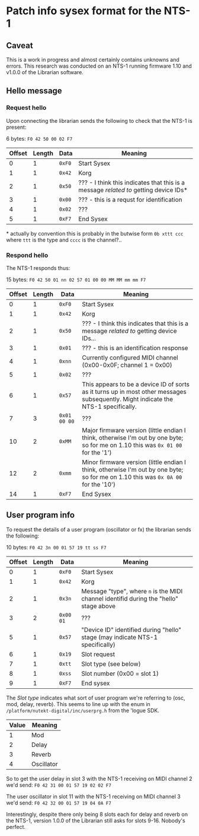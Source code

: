 # Patch info sysex format for the NTS-1
## Caveat
This is a work in progress and almost certainly contains unknowns and errors. This research was conducted on an NTS-1 running firmware 1.10 and v1.0.0 of the Librarian software.

## Hello message

### Request hello
Upon connecting the librarian sends the following to check that the NTS-1 is present: 

6 bytes: `F0 42 50 00 02 F7`

| Offset | Length | Data     | Meaning
| ------ | ------ | -------- | -------
| 0      | 1      | `0xF0`   | Start Sysex
| 1      | 1      | `0x42`   | Korg
| 2      | 1      | `0x50`   | ??? - I think this indicates that this is a message _related to_ getting device IDs*
| 3      | 1      | `0x00`   | ??? - this is a requst for identification
| 4      | 1      | `0x02`   | ???
| 5      | 1      | `0xF7`   | End Sysex

\* actually by convention this is probably in the butwise form `0b xttt ccc` where `ttt` is the type and `cccc` is the channel?..

### Respond hello
The NTS-1 responds thus:

15 bytes: `F0 42 50 01 nn 02 57 01 00 00 MM MM mm mm F7`

| Offset | Length | Data     | Meaning
| ------ | ------ | -------- | -------
| 0      | 1      | `0xF0`   | Start Sysex
| 1      | 1      | `0x42`   | Korg
| 2      | 1      | `0x50`   | ??? - I think this indicates that this is a message _related to_ getting device IDs...
| 3      | 1      | `0x01`   | ??? - this is an identification response
| 4      | 1      | `0xnn`   | Currently configured MIDI channel (0x00-0x0F; channel 1 = 0x00)
| 5      | 1      | `0x02`   | ???
| 6      | 1      | `0x57`   | This appears to be a device ID of sorts as it turns up in most other messages subsequently. Might indicate the NTS-1 specifically.
| 7      | 3      | `0x01 00 00` | ???
| 10     | 2      | `0xMM`   | Major firmware version (little endian I think, otherwise I'm out by one byte; so for me on 1.10 this was `0x 01 00` for the '1')
| 12     | 2      | `0xmm`   | Minor firmware version (little endian I think, otherwise I'm out by one byte; so for me on 1.10 this was `0x 0A 00` for the '10')
| 14     | 1      | `0xF7`   | End Sysex

## User program info
To request the details of a user program (oscillator or fx) the librarian sends the following:

10 bytes: `F0 42 3n 00 01 57 19 tt ss F7`

| Offset | Length | Data   | Meaning
| ------ | ------ | ------ | -------
| 0      | 1      | `0xF0`   | Start Sysex
| 1      | 1      | `0x42`   | Korg
| 2      | 1      | `0x3n`   | Message "type", where `n` is the MIDI channel identifid during the "hello" stage above
| 3      | 2      | `0x00 01` | ???
| 5      | 1      | `0x57`   | "Device ID" identified during "hello" stage (may indicate NTS-1 specifically)
| 6      | 1      | `0x19`   | Slot request
| 7      | 1      | `0xtt`   | Slot type (see below)
| 8      | 1      | `0xss`   | Slot number (0x00 = slot 1)
| 9      | 1      | `0xF7`   | End sysex

The _Slot type_ indicates what sort of user program we're referring to (osc, mod, delay, reverb). This seems to line up with the enum in `/platform/nutekt-digital/inc/userprg.h` from the 'logue SDK.

| Value | Meaning
| ----- | -------
| 1     | Mod
| 2     | Delay
| 3     | Reverb
| 4     | Oscillator

So to get the user delay in slot 3 with the NTS-1 receiving on MIDI channel 2 we'd send: 
`F0 42 31 00 01 57 19 02 02 F7`

The user oscillator in slot 11 with the NTS-1 receiving on MIDI channel 3 we'd send: 
`F0 42 32 00 01 57 19 04 0A F7`

Interestingly, despite there only being 8 slots each for delay and reverb on the NTS-1, version 1.0.0 of the Librarian still asks for slots 9-16. Nobody's perfect.